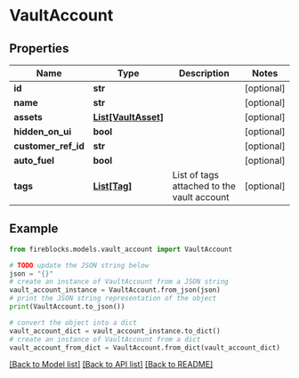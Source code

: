 # VaultAccount


## Properties

Name | Type | Description | Notes
------------ | ------------- | ------------- | -------------
**id** | **str** |  | [optional] 
**name** | **str** |  | [optional] 
**assets** | [**List[VaultAsset]**](VaultAsset.md) |  | [optional] 
**hidden_on_ui** | **bool** |  | [optional] 
**customer_ref_id** | **str** |  | [optional] 
**auto_fuel** | **bool** |  | [optional] 
**tags** | [**List[Tag]**](Tag.md) | List of tags attached to the vault account | [optional] 

## Example

```python
from fireblocks.models.vault_account import VaultAccount

# TODO update the JSON string below
json = "{}"
# create an instance of VaultAccount from a JSON string
vault_account_instance = VaultAccount.from_json(json)
# print the JSON string representation of the object
print(VaultAccount.to_json())

# convert the object into a dict
vault_account_dict = vault_account_instance.to_dict()
# create an instance of VaultAccount from a dict
vault_account_from_dict = VaultAccount.from_dict(vault_account_dict)
```
[[Back to Model list]](../README.md#documentation-for-models) [[Back to API list]](../README.md#documentation-for-api-endpoints) [[Back to README]](../README.md)


